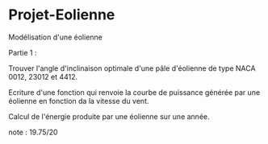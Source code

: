 # Projet-Eolienne

Modélisation d'une éolienne

Partie 1 :

Trouver l'angle d'inclinaison optimale d'une pâle d'éolienne de type NACA 0012, 23012 et 4412.

Ecriture d'une fonction qui renvoie la courbe de puissance générée par une éolienne en fonction da la vitesse du vent.

Calcul de l'énergie produite par une éolienne sur une année.

note : 19.75/20
